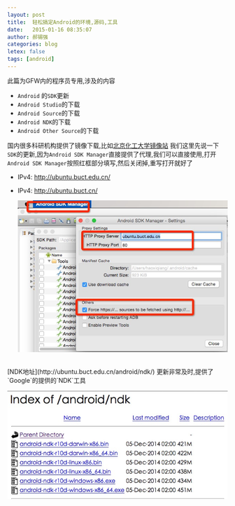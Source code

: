 ```yaml
---
layout: post
title:  轻松搞定Android的环境,源码,工具
date:   2015-01-16 08:35:07
author: 郝锡强
categories: blog
letex: false
tags: [android]
---
```

此篇为GFW内的程序员专用,涉及的内容

* `Android` 的`SDK`更新
* `Android Studio`的下载
* `Android Source`的下载
* `Android NDK`的下载
* `Android Other Source`的下载
<!-- more -->
国内很多科研机构提供了镜像下载,比如[北京化工大学镜像站](http://ubuntu.buct.edu.cn/)
我们这里先说一下`SDK`的更新,因为`Android SDK Manager`直接提供了代理,我们可以直接使用,打开`Android SDK Manager`按照红框部分填写,然后关闭掉,重写打开就好了

* IPv4: http://ubuntu.buct.edu.cn/
* IPv4: http://ubuntu.buct.cn/

	![Android SDK Manager 01](../source/images/blog/android_buct_p01.png)

<br />
[NDK地址](http://ubuntu.buct.edu.cn/android/ndk/)	更新非常及时,提供了`Google`的提供的`NDK`工具

![Android SDK Manager 02](../source/images/blog/android_buct_p02.png)
	
